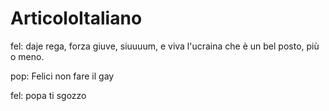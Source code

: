 # ArticoloItaliano

fel: daje rega, forza giuve, siuuuum, e viva l'ucraina che è un bel posto, più o meno.

pop: Felici non fare il gay 

fel: popa ti sgozzo
